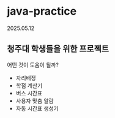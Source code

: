 # java-practice
2025.05.12

## 청주대 학생들을 위한 프로젝트
어떤 것이 도움이 될까?

- 자리배정
- 학점 계산기
- 버스 시간표
- 사용자 맞춤 알람
- 자동 시간표 생성기